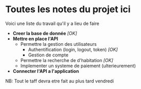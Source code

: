 # Toutes les notes du projet ici

Voici une liste du travail qu'il y a lieu de faire

- **Creer la base de donnée** *[OK]*
- **Mettre en place l'API**
    - Permettre la gestion des utilisateurs
        - Authentification (login, logout, token) *[OK]*
        - Gestion de compte
    - Permettre la recherche de d'habitation *[OK]*
    - Implementer un systeme de paiement (ulterieurement)
- **Connecter l'API a l'application**

NB: Tout le taff devra etre fait au plus tard vendredi